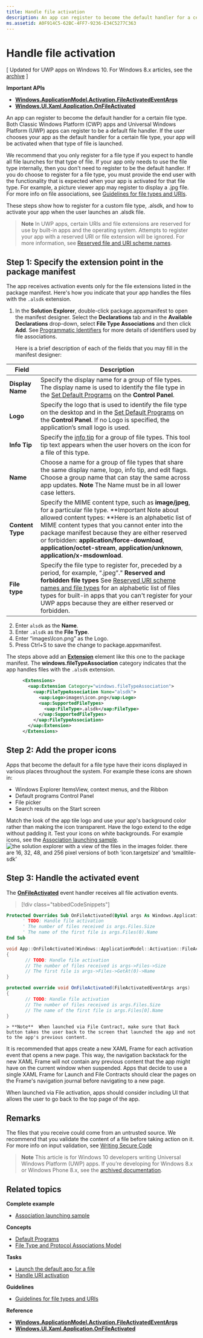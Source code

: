 ```yaml
---
title: Handle file activation
description: An app can register to become the default handler for a certain file type.
ms.assetid: A0F914C5-62BC-4FF7-9236-E34C5277C363
---
```


# Handle file activation


\[ Updated for UWP apps on Windows 10. For Windows 8.x articles, see the [archive](http://go.microsoft.com/fwlink/p/?linkid=619132) \]


**Important APIs**

-   [**Windows.ApplicationModel.Activation.FileActivatedEventArgs**](https://msdn.microsoft.com/library/windows/apps/br224716)
-   [**Windows.UI.Xaml.Application.OnFileActivated**](https://msdn.microsoft.com/library/windows/apps/br242331)

An app can register to become the default handler for a certain file type. Both Classic Windows Platform (CWP) apps and Universal Windows Platform (UWP) apps can register to be a default file handler. If the user chooses your app as the default handler for a certain file type, your app will be activated when that type of file is launched.

We recommend that you only register for a file type if you expect to handle all file launches for that type of file. If your app only needs to use the file type internally, then you don't need to register to be the default handler. If you do choose to register for a file type, you must provide the end user with the functionality that is expected when your app is activated for that file type. For example, a picture viewer app may register to display a .jpg file. For more info on file associations, see [Guidelines for file types and URIs](https://msdn.microsoft.com/library/windows/apps/hh700321).

These steps show how to register for a custom file type, .alsdk, and how to activate your app when the user launches an .alsdk file.

> **Note**  In UWP apps, certain URIs and file extensions are reserved for use by built-in apps and the operating system. Attempts to register your app with a reserved URI or file extension will be ignored. For more information, see [Reserved file and URI scheme names](reserved-uri-scheme-names.md).

## Step 1: Specify the extension point in the package manifest


The app receives activation events only for the file extensions listed in the package manifest. Here's how you indicate that your app handles the files with the `.alsdk` extension.

1.  In the **Solution Explorer**, double-click package.appxmanifest to open the manifest designer. Select the **Declarations** tab and in the **Available Declarations** drop-down, select **File Type Associations** and then click **Add**. See [Programmatic Identifiers](https://msdn.microsoft.com/library/windows/desktop/cc144152) for more details of identifiers used by file associations.

    Here is a brief description of each of the fields that you may fill in the manifest designer:

| Field | Description |
|------------------|----------------------------------------------------------------------------------------------------------------------------------------------------------------------------------------------------------------------------------------------------------------------------------------------------------------------------------------------------------------------------------------------------------|
| **Display Name** | Specify the display name for a group of file types. The display name is used to identify the file type in the [Set Default Programs](https://msdn.microsoft.com/library/windows/desktop/cc144154) on the **Control Panel**. |
| **Logo** | Specify the logo that is used to identify the file type on the desktop and in the [Set Default Programs](https://msdn.microsoft.com/library/windows/desktop/cc144154) on the **Control Panel**. If no Logo is specified, the application’s small logo is used. |
| **Info Tip** | Specify the [info tip](https://msdn.microsoft.com/library/windows/desktop/cc144152) for a group of file types. This tool tip text appears when the user hovers on the icon for a file of this type. |
| **Name** | Choose a name for a group of file types that share the same display name, logo, info tip, and edit flags. Choose a group name that can stay the same across app updates. **Note**  The Name must be in all lower case letters. |
| **Content Type** | Specify the MIME content type, such as **image/jpeg**, for a particular file type. **Important Note about allowed content types:  **Here is an alphabetic list of MIME content types that you cannot enter into the package manifest because they are either reserved or forbidden: **application/force-download**, **application/octet-stream**, **application/unknown**, **application/x-msdownload**. |
| **File type** | Specify the file type to register for, preceded by a period, for example, “.jpeg”." **Reserved and forbidden file types** See [Reserved URI scheme names and file types](reserved-uri-scheme-names.md) for an alphabetic list of files types for built-in apps that you can't register for your UWP apps because they are either reserved or forbidden. |

2.  Enter `alsdk` as the **Name**.
3.  Enter `.alsdk` as the **File Type**.
4.  Enter “images\\Icon.png” as the Logo.
5.  Press Ctrl+S to save the change to package.appxmanifest.

The steps above add an [**Extension**](https://msdn.microsoft.com/library/windows/apps/br211400) element like this one to the package manifest. The **windows.fileTypeAssociation** category indicates that the app handles files with the `.alsdk` extension.

```xml
      <Extensions>
        <uap:Extension Category="windows.fileTypeAssociation">
          <uap:FileTypeAssociation Name="alsdk">
            <uap:Logo>images\icon.png</uap:Logo>
            <uap:SupportedFileTypes>
              <uap:FileType>.alsdk</uap:FileType>
            </uap:SupportedFileTypes>
          </uap:FileTypeAssociation>
        </uap:Extension>
      </Extensions>
```

## Step 2: Add the proper icons


Apps that become the default for a file type have their icons displayed in various places throughout the system. For example these icons are shown in:

-   Windows Explorer ItemsView, context menus, and the Ribbon
-   Default programs Control Panel
-   File picker
-   Search results on the Start screen

Match the look of the app tile logo and use your app's background color rather than making the icon transparent. Have the logo extend to the edge without padding it. Test your icons on white backgrounds. For example icons, see the [Association launching sample](http://go.microsoft.com/fwlink/p/?LinkID=620490).
![the solution explorer with a view of the files in the images folder. there are 16, 32, 48, and 256 pixel versions of both ‘icon.targetsize’ and ‘smalltile-sdk’](images/seviewofimages.png)

## Step 3: Handle the activated event


The [**OnFileActivated**](https://msdn.microsoft.com/library/windows/apps/br242331) event handler receives all file activation events.

> [!div class="tabbedCodeSnippets"]
```vb
Protected Overrides Sub OnFileActivated(ByVal args As Windows.ApplicationModel.Activation.FileActivatedEventArgs)
      ' TODO: Handle file activation
      ' The number of files received is args.Files.Size
      ' The name of the first file is args.Files(0).Name
End Sub
```
```cpp
void App::OnFileActivated(Windows::ApplicationModel::Activation::FileActivatedEventArgs^ args)
{
       // TODO: Handle file activation
       // The number of files received is args->Files->Size
       // The first file is args->Files->GetAt(0)->Name
}
```
```cs
protected override void OnFileActivated(FileActivatedEventArgs args)
{
       // TODO: Handle file activation
       // The number of files received is args.Files.Size
       // The name of the first file is args.Files[0].Name
}
```

    > **Note**  When launched via File Contract, make sure that Back button takes the user back to the screen that launched the app and not to the app's previous content.

It is recommended that apps create a new XAML Frame for each activation event that opens a new page. This way, the navigation backstack for the new XAML Frame will not contain any previous content that the app might have on the current window when suspended. Apps that decide to use a single XAML Frame for Launch and File Contracts should clear the pages on the Frame's navigation journal before navigating to a new page.

When launched via File activation, apps should consider including UI that allows the user to go back to the top page of the app.

## Remarks


The files that you receive could come from an untrusted source. We recommend that you validate the content of a file before taking action on it. For more info on input validation, see [Writing Secure Code](http://go.microsoft.com/fwlink/p/?LinkID=142053)

> **Note**  This article is for Windows 10 developers writing Universal Windows Platform (UWP) apps. If you’re developing for Windows 8.x or Windows Phone 8.x, see the [archived documentation](http://go.microsoft.com/fwlink/p/?linkid=619132).

 

## Related topics

**Complete example**

* [Association launching sample](http://go.microsoft.com/fwlink/p/?LinkID=231484)

**Concepts**

* [Default Programs](https://msdn.microsoft.com/library/windows/desktop/cc144154)
* [File Type and Protocol Associations Model](https://msdn.microsoft.com/library/windows/desktop/hh848047)

**Tasks**

* [Launch the default app for a file](launch-the-default-app-for-a-file.md)
* [Handle URI activation](handle-uri-activation.md)

**Guidelines**

* [Guidelines for file types and URIs](https://msdn.microsoft.com/library/windows/apps/hh700321)

**Reference**
* [**Windows.ApplicationModel.Activation.FileActivatedEventArgs**](https://msdn.microsoft.com/library/windows/apps/br224716)
* [**Windows.UI.Xaml.Application.OnFileActivated**](https://msdn.microsoft.com/library/windows/apps/br242331)

 

 





<!--HONumber=Mar16_HO2-->


